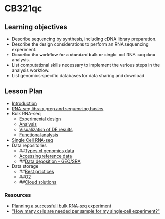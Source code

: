 # CB321qc
## Learning objectives

* Describe sequencing by synthesis, including cDNA library preparation.
* Describe the design considerations to perform an RNA sequencing experiment.
* Describe the workflow for a standard bulk or single-cell RNA-seq data analysis.
* List computational skills necessary to implement the various steps in the analysis workflow.
* List genomics-specific databases for data sharing and download

## Lesson Plan

* [Introduction](slides/Intro_to_rnaseq_lecture_cb321.pdf)
* [RNA-seq library prep and sequencing basics](https://hbctraining.github.io/Intro-to-rnaseq-hpc-salmon-flipped/lessons/01_intro-to-RNAseq.html)
* Bulk RNA-seq
    * [Experimental design](https://hbctraining.github.io/DGE_workshop_salmon_online/lessons/experimental_planning_considerations.html)
    * [Analysis](https://hbctraining.github.io/rnaseq-cb321/lessons/analysis_methods.html)
    * [Visualization of DE results](https://hbctraining.github.io/Training-modules/planning_successful_rnaseq/lessons/data_visualization.html)
    * [Functional analysis](slides/functional_analysis.pdf)
* [Single Cell RNA-seq](slides/Intro-to-scRNAseq-analysis.pdf)
* Data repositories
    * ##[Types of genomics data]()
    * [Accessing reference data](https://hbctraining.github.io/Accessing_public_genomic_data/lessons/accessing_genome_reference_data.html)
    * ##[Data deposition - GEO/SRA]()
* Data storage 
    * ##[Best practices]()
    * ##[O2]()
    * ##[Cloud solutions]()

### Resources

* [Planning a successfull bulk RNA-seq experiment](https://hbctraining.github.io/Training-modules/planning_successful_rnaseq/#contents)
* ["How many cells are needed per sample for my single-cell experiment?"](https://satijalab.org/howmanycells/)
